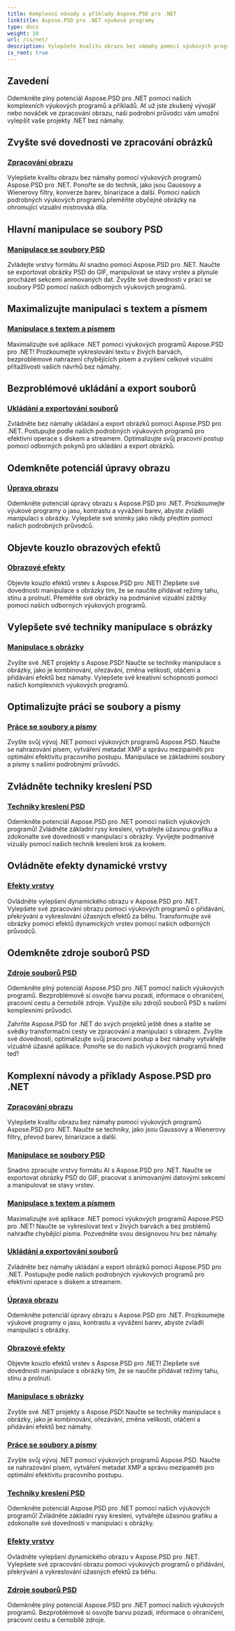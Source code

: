 ```yaml
---
title: Komplexní návody a příklady Aspose.PSD pro .NET
linktitle: Aspose.PSD pro .NET výukové programy
type: docs
weight: 10
url: /cs/net/
description: Vylepšete kvalitu obrazu bez námahy pomocí výukových programů Aspose.PSD pro .NET. Ovládněte zpracování obrazu, manipulaci se soubory PSD, práci s textem a písmem a další.
is_root: true
---
```

## Zavedení
Odemkněte plný potenciál Aspose.PSD pro .NET pomocí našich komplexních výukových programů a příkladů. Ať už jste zkušený vývojář nebo nováček ve zpracování obrazu, naši podrobní průvodci vám umožní vylepšit vaše projekty .NET bez námahy.

## Zvyšte své dovednosti ve zpracování obrázků

### [Zpracování obrazu](./image-processing/)

Vylepšete kvalitu obrazu bez námahy pomocí výukových programů Aspose.PSD pro .NET. Ponořte se do technik, jako jsou Gaussovy a Wienerovy filtry, konverze barev, binarizace a další. Pomocí našich podrobných výukových programů přeměňte obyčejné obrázky na ohromující vizuální mistrovská díla.

## Hlavní manipulace se soubory PSD

### [Manipulace se soubory PSD](./psd-file-manipulation/)

Zvládejte vrstvy formátu AI snadno pomocí Aspose.PSD pro .NET. Naučte se exportovat obrázky PSD do GIF, manipulovat se stavy vrstev a plynule procházet sekcemi animovaných dat. Zvyšte své dovednosti v práci se soubory PSD pomocí našich odborných výukových programů.

## Maximalizujte manipulaci s textem a písmem

### [Manipulace s textem a písmem](./text-and-font-manipulation/)

Maximalizujte své aplikace .NET pomocí výukových programů Aspose.PSD pro .NET! Prozkoumejte vykreslování textu v živých barvách, bezproblémové nahrazení chybějících písem a zvýšení celkové vizuální přitažlivosti vašich návrhů bez námahy.

## Bezproblémové ukládání a export souborů

### [Ukládání a exportování souborů](./file-saving-and-exporting/)

Zvládněte bez námahy ukládání a export obrázků pomocí Aspose.PSD pro .NET. Postupujte podle našich podrobných výukových programů pro efektivní operace s diskem a streamem. Optimalizujte svůj pracovní postup pomocí odborných pokynů pro ukládání a export obrázků.

## Odemkněte potenciál úpravy obrazu

### [Úprava obrazu](./image-adjustment/)

Odemkněte potenciál úpravy obrazu s Aspose.PSD pro .NET. Prozkoumejte výukové programy o jasu, kontrastu a vyvážení barev, abyste zvládli manipulaci s obrázky. Vylepšete své snímky jako nikdy předtím pomocí našich podrobných průvodců.

## Objevte kouzlo obrazových efektů

### [Obrazové efekty](./image-effects/)

Objevte kouzlo efektů vrstev s Aspose.PSD pro .NET! Zlepšete své dovednosti manipulace s obrázky tím, že se naučíte přidávat režimy tahu, stínu a prolnutí. Přeměňte své obrázky na podmanivé vizuální zážitky pomocí našich odborných výukových programů.

## Vylepšete své techniky manipulace s obrázky

### [Manipulace s obrázky](./image-manipulation/)

Zvyšte své .NET projekty s Aspose.PSD! Naučte se techniky manipulace s obrázky, jako je kombinování, ořezávání, změna velikosti, otáčení a přidávání efektů bez námahy. Vylepšete své kreativní schopnosti pomocí našich komplexních výukových programů.

## Optimalizujte práci se soubory a písmy

### [Práce se soubory a písmy](./file-and-font-handling/)

Zvyšte svůj vývoj .NET pomocí výukových programů Aspose.PSD. Naučte se nahrazování písem, vytváření metadat XMP a správu mezipaměti pro optimální efektivitu pracovního postupu. Manipulace se základními soubory a písmy s našimi podrobnými průvodci.

## Zvládněte techniky kreslení PSD

### [Techniky kreslení PSD](./psd-drawing-techniques/)

Odemkněte potenciál Aspose.PSD pro .NET pomocí našich výukových programů! Zvládněte základní rysy kreslení, vytvářejte úžasnou grafiku a zdokonalte své dovednosti v manipulaci s obrázky. Vyvíjejte podmanivé vizuály pomocí našich technik kreslení krok za krokem.

## Ovládněte efekty dynamické vrstvy

### [Efekty vrstvy](./layer-effects/)

Ovládněte vylepšení dynamického obrazu v Aspose.PSD pro .NET. Vylepšete své zpracování obrazu pomocí výukových programů o přidávání, překrývání a vykreslování úžasných efektů za běhu. Transformujte své obrázky pomocí efektů dynamických vrstev pomocí našich odborných průvodců.

## Odemkněte zdroje souborů PSD

### [Zdroje souborů PSD](./psd-file-resources/)

Odemkněte plný potenciál Aspose.PSD pro .NET pomocí našich výukových programů. Bezproblémově si osvojte barvu pozadí, informace o ohraničení, pracovní cestu a černobílé zdroje. Využijte sílu zdrojů souborů PSD s našimi komplexními průvodci.

Zahrňte Aspose.PSD for .NET do svých projektů ještě dnes a staňte se svědky transformační cesty ve zpracování a manipulaci s obrazem. Zvyšte své dovednosti, optimalizujte svůj pracovní postup a bez námahy vytvářejte vizuálně úžasné aplikace. Ponořte se do našich výukových programů hned teď!
## Komplexní návody a příklady Aspose.PSD pro .NET 
### [Zpracování obrazu](./image-processing/)
Vylepšete kvalitu obrazu bez námahy pomocí výukových programů Aspose.PSD pro .NET. Naučte se techniky, jako jsou Gaussovy a Wienerovy filtry, převod barev, binarizace a další.
### [Manipulace se soubory PSD](./psd-file-manipulation/)
Snadno zpracujte vrstvy formátu AI s Aspose.PSD pro .NET. Naučte se exportovat obrázky PSD do GIF, pracovat s animovanými datovými sekcemi a manipulovat se stavy vrstev. 
### [Manipulace s textem a písmem](./text-and-font-manipulation/)
Maximalizujte své aplikace .NET pomocí výukových programů Aspose.PSD pro .NET! Naučte se vykreslovat text v živých barvách a bez problémů nahraďte chybějící písma. Pozvedněte svou designovou hru bez námahy.
### [Ukládání a exportování souborů](./file-saving-and-exporting/)
Zvládněte bez námahy ukládání a export obrázků pomocí Aspose.PSD pro .NET. Postupujte podle našich podrobných výukových programů pro efektivní operace s diskem a streamem.
### [Úprava obrazu](./image-adjustment/)
Odemkněte potenciál úpravy obrazu s Aspose.PSD pro .NET. Prozkoumejte výukové programy o jasu, kontrastu a vyvážení barev, abyste zvládli manipulaci s obrázky.
### [Obrazové efekty](./image-effects/)
Objevte kouzlo efektů vrstev s Aspose.PSD pro .NET! Zlepšete své dovednosti manipulace s obrázky tím, že se naučíte přidávat režimy tahu, stínu a prolnutí.
### [Manipulace s obrázky](./image-manipulation/)
Zvyšte své .NET projekty s Aspose.PSD! Naučte se techniky manipulace s obrázky, jako je kombinování, ořezávání, změna velikosti, otáčení a přidávání efektů bez námahy.
### [Práce se soubory a písmy](./file-and-font-handling/)
Zvyšte svůj vývoj .NET pomocí výukových programů Aspose.PSD. Naučte se nahrazování písem, vytváření metadat XMP a správu mezipaměti pro optimální efektivitu pracovního postupu.
### [Techniky kreslení PSD](./psd-drawing-techniques/)
Odemkněte potenciál Aspose.PSD pro .NET pomocí našich výukových programů! Zvládněte základní rysy kreslení, vytvářejte úžasnou grafiku a zdokonalte své dovednosti v manipulaci s obrázky.
### [Efekty vrstvy](./layer-effects/)
Ovládněte vylepšení dynamického obrazu v Aspose.PSD pro .NET. Vylepšete své zpracování obrazu pomocí výukových programů o přidávání, překrývání a vykreslování úžasných efektů za běhu.
### [Zdroje souborů PSD](./psd-file-resources/)
Odemkněte plný potenciál Aspose.PSD pro .NET pomocí našich výukových programů. Bezproblémově si osvojte barvu pozadí, informace o ohraničení, pracovní cestu a černobílé zdroje. 